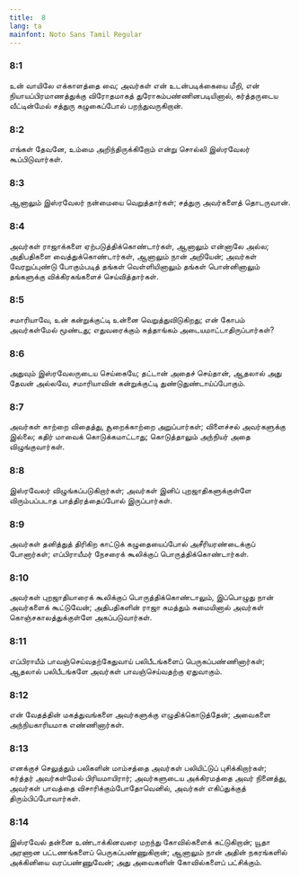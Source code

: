 ```yaml
---
title:  8
lang: ta
mainfont: Noto Sans Tamil Regular
---
```


###  8:1

உன் வாயிலே எக்காளத்தை வை; அவர்கள் என் உடன்படிக்கையை மீறி, என் நியாயப்பிரமாணத்துக்கு விரோதமாகத் துரோகம்பண்ணினபடியினால், கர்த்தருடைய வீட்டின்மேல் சத்துரு கழுகைப்போல் பறந்துவருகிறான்.

###  8:2

எங்கள் தேவனே, உம்மை அறிந்திருக்கிறோம் என்று சொல்லி இஸ்ரவேலர் கூப்பிடுவார்கள்.

###  8:3

ஆனாலும் இஸ்ரவேலர் நன்மையை வெறுத்தார்கள்; சத்துரு அவர்களைத் தொடருவான்.

###  8:4

அவர்கள் ராஜாக்களை ஏற்படுத்திக்கொண்டார்கள், ஆனாலும் என்னாலே அல்ல; அதிபதிகளை வைத்துக்கொண்டார்கள், ஆனாலும் நான் அறியேன்; அவர்கள் வேரறுப்புண்டு போகும்படித் தங்கள் வெள்ளியினாலும் தங்கள் பொன்னினாலும் தங்களுக்கு விக்கிரகங்களைச் செய்வித்தார்கள்.

###  8:5

சமாரியாவே, உன் கன்றுக்குட்டி உன்னை வெறுத்துவிடுகிறது; என் கோபம் அவர்கள்மேல் மூண்டது; எதுவரைக்கும் சுத்தாங்கம் அடையமாட்டாதிருப்பார்கள்?

###  8:6

அதுவும் இஸ்ரவேலருடைய செய்கையே; தட்டான் அதைச் செய்தான், ஆதலால் அது தேவன் அல்லவே, சமாரியாவின் கன்றுக்குட்டி துண்டுதுண்டாய்ப்போகும்.

###  8:7

அவர்கள் காற்றை விதைத்து, சூறைக்காற்றை அறுப்பார்கள்; விளைச்சல் அவர்களுக்கு இல்லை; கதிர் மாவைக் கொடுக்கமாட்டாது; கொடுத்தாலும் அந்நியர் அதை விழுங்குவார்கள்.

###  8:8

இஸ்ரவேலர் விழுங்கப்படுகிறார்கள்; அவர்கள் இனிப் புறஜாதிகளுக்குள்ளே விரும்பப்படாத பாத்திரத்தைப்போல் இருப்பார்கள்.

###  8:9

அவர்கள் தனித்துத் திரிகிற காட்டுக் கழுதையைப்போல் அசீரியரண்டைக்குப் போனார்கள்; எப்பிராயீமர் நேசரைக் கூலிக்குப் பொருத்திக்கொண்டார்கள்.

###  8:10

அவர்கள் புறஜாதியாரைக் கூலிக்குப் பொருத்திக்கொண்டாலும், இப்பொழுது நான் அவர்களைக் கூட்டுவேன்; அதிபதிகளின் ராஜா சுமத்தும் சுமையினால் அவர்கள் கொஞ்சகாலத்துக்குள்ளே அகப்படுவார்கள்.

###  8:11

எப்பிராயீம் பாவஞ்செய்வதற்கேதுவாய் பலிபீடங்களைப் பெருகப்பண்ணினார்கள்; ஆதலால் பலிபீடங்களே அவர்கள் பாவஞ்செய்வதற்கு ஏதுவாகும்.

###  8:12

என் வேதத்தின் மகத்துவங்களை அவர்களுக்கு எழுதிக்கொடுத்தேன்; அவைகளை அந்நியகாரியமாக எண்ணினார்கள்.

###  8:13

எனக்குச் செலுத்தும் பலிகளின் மாம்சத்தை அவர்கள் பலியிட்டுப் புசிக்கிறார்கள்; கர்த்தர் அவர்கள்மேல் பிரியமாயிரார்; அவர்களுடைய அக்கிரமத்தை அவர் நினைத்து, அவர்கள் பாவத்தை விசாரிக்கும்போதோவெனில், அவர்கள் எகிப்துக்குத் திரும்பிப்போவார்கள்.

###  8:14

இஸ்ரவேல் தன்னை உண்டாக்கினவரை மறந்து கோவில்களைக் கட்டுகிறான்; யூதா அரணான பட்டணங்களைப் பெருகப்பண்ணுகிறான்; ஆனாலும் நான் அதின் நகரங்களில் அக்கினியை வரப்பண்ணுவேன்; அது அவைகளின் கோவில்களைப் பட்சிக்கும்.

